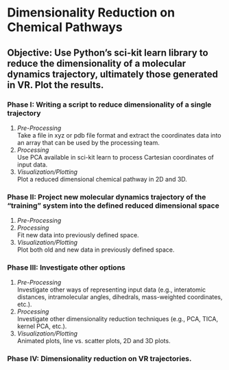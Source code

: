 # Dimensionality Reduction on Chemical Pathways

## Objective: Use Python’s sci-kit learn library to reduce the dimensionality of a molecular dynamics trajectory, ultimately those generated in VR. Plot the results. 

### Phase I: Writing a script to reduce dimensionality of a single trajectory
1. *Pre-Processing*  
Take a file in xyz or pdb file format and extract the coordinates data into an array that can be used by the processing team.
2. *Processing*   
Use PCA available in sci-kit learn to process Cartesian coordinates of input data. 
3. *Visualization/Plotting*  
Plot a reduced dimensional chemical pathway in 2D and 3D.

### Phase II: Project new molecular dynamics trajectory of the “training” system into the defined reduced dimensional space
1. *Pre-Processing*  
2. *Processing*  
Fit new data into previously defined space.  
3. *Visualization/Plotting*  
Plot both old and new data in previously defined space.  

### Phase III: Investigate other options 
1. *Pre-Processing*  
Investigate other ways of representing input data (e.g., interatomic distances, intramolecular angles, dihedrals, mass-weighted coordinates, etc.).  
2. *Processing*  
Investigate other dimensionality reduction techniques (e.g., PCA, TICA, kernel PCA, etc.).  
3. *Visualization/Plotting*  
Animated plots, line vs. scatter plots, 2D and 3D plots.  

### Phase IV: Dimensionality reduction on VR trajectories.  

